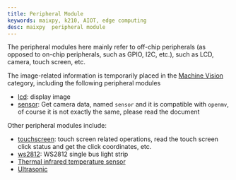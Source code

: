 ```yaml
---
title: Peripheral Module
keywords: maixpy, k210, AIOT, edge computing
desc: maixpy  peripheral module
---
```



The peripheral modules here mainly refer to off-chip peripherals (as opposed to on-chip peripherals, such as GPIO, I2C, etc.), such as LCD, camera, touch screen, etc.

The image-related information is temporarily placed in the [Machine Vision](../machine_vision/README.md) category, including the following peripheral modules

* [lcd](../machine_vision/lcd.md): display image
* [sensor](../machine_vision/sensor.md): Get camera data, named `sensor` and it is compatible with `openmv`, of course it is not exactly the same, please read the document

Other peripheral modules include:

* [touchscreen](./touchscreen.md): touch screen related operations, read the touch screen click status and get the click coordinates, etc.
* [ws2812](./ws2812.md): WS2812 single bus light strip
* [Thermal infrared temperature sensor](./htpa.md)
* [Ultrasonic](./ultrasonic.md)
